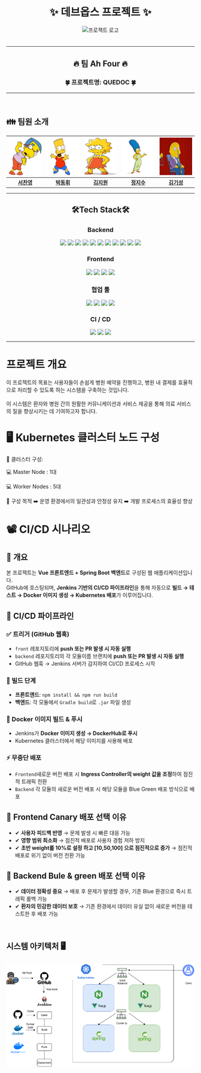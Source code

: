 <h1 align="center">✨ 데브옵스 프로젝트 ✨</h1>

<div align="center">
  <img src="https://github.com/beyond-sw-camp/be12-2nd-ah_four-quedoc/raw/main/src/assets/logo/icon.png" alt="프로젝트 로고" width="120" style="margin-bottom: 20px;">
</div>

---

<h2 align="center">🔥 팀 Ah Four 🔥</h2>

<h3 align="center">🍀 프로젝트명: <strong>QUEDOC</strong> 🍀</h3>

---

<br>

## 👪 팀원 소개

<div align="center">

|   <img src="https://github.com/beyond-sw-camp/be12-2nd-ah_four-quedoc/raw/main/src/assets/profile/chan.webp" width="100" height="100"/>   |   <img src="https://github.com/beyond-sw-camp/be12-2nd-ah_four-quedoc/raw/main/src/assets/profile/bart.gif" width="100" height="100"/>   | <img src="https://github.com/beyond-sw-camp/be12-2nd-ah_four-quedoc/raw/main/src/assets/profile/risa.png" width="100" height="100"/>  |  <img src="https://github.com/beyond-sw-camp/be12-2nd-ah_four-quedoc/raw/main/src/assets/profile/merge.png" width="100" height="100"/>  |    <img src="https://github.com/beyond-sw-camp/be12-2nd-ah_four-quedoc/raw/main/src/assets/profile/ki.png" width="100" height="100"/>    | 
| :--------------------------------------------------------: | :--------------------------------------------------------: | :--------------------------------------------------------: | :------------------------------------------------------: | :----------------------------------------------------------: | 
|  [**서찬영**](https://github.com/chan0o0seo) |  [**박동휘**](https://github.com/parkdonghwi-git) |  [**김지원**](https://github.com/J0a0J) |  [**정지수**](https://github.com/s00ya) |  [**김기성**](https://github.com/saway126) | 

</div>

---

<h2 align="center">🛠️Tech Stack🛠️</h2>

<h3 align="center">Backend</h3>

<div align="center">
  <img src="https://img.shields.io/badge/Java-007396?style=for-the-badge&logo=openjdk&logoColor=white"/>
  <img src="https://img.shields.io/badge/Spring%20Boot-6DB33F?style=for-the-badge&logo=springboot&logoColor=white"/>
  <img src="https://img.shields.io/badge/Spring%20Security-6DB33F?style=for-the-badge&logo=springsecurity&logoColor=white"/>
  <img src="https://img.shields.io/badge/JPA-6DB33F?style=for-the-badge&logo=spring&logoColor=white"/>
  <img src="https://img.shields.io/badge/MySQL-4479A1?style=for-the-badge&logo=mysql&logoColor=white"/>
  <img src="https://img.shields.io/badge/Postman-FF6C37?style=for-the-badge&logo=postman&logoColor=white"/>
  <img src="https://img.shields.io/badge/Swagger-85EA2D?style=for-the-badge&logo=swagger&logoColor=white"/>
  <img src="https://img.shields.io/badge/Gradle-02303A?style=for-the-badge&logo=gradle&logoColor=white"/>
  <img src="https://img.shields.io/badge/AWS EC2-232F3E?style=for-the-badge&logo=amazonec2&logoColor=white"/>
  <img src="https://img.shields.io/badge/JWT-000000?style=for-the-badge&logo=jsonwebtokens&logoColor=white"/>
  <img src="https://img.shields.io/badge/Lombok-CA4245?style=for-the-badge&logo=lombok&logoColor=white"/>
</div>


<h3 align="center">Frontend</h3>
<div align="center">
  <img src="https://img.shields.io/badge/HTML-E34F26?style=for-the-badge&logo=html5&logoColor=white"/>
  <img src="https://img.shields.io/badge/CSS-1572B6?style=for-the-badge&logo=css3&logoColor=white"/>
  <img src="https://img.shields.io/badge/Vue.js-4FC08D?style=for-the-badge&logo=vuedotjs&logoColor=white"/>
  <img src="https://img.shields.io/badge/Pinia-FFD859?style=for-the-badge&logo=pinia&logoColor=white"/>
</div>


<h3 align="center">협업 툴</h3>
<div align="center">
  <img src="https://img.shields.io/badge/GitHub-181717?style=for-the-badge&logo=github&logoColor=white"/>
  <img src="https://img.shields.io/badge/IntelliJ%20IDEA-000000?style=for-the-badge&logo=intellijidea&logoColor=white"/>
  <img src="https://img.shields.io/badge/VS%20Code-007ACC?style=for-the-badge&logo=visualstudiocode&logoColor=white"/>
  <img src="https://img.shields.io/badge/Google%20Docs-4285F4?style=for-the-badge&logo=googledocs&logoColor=white"/>
</div>

<h3 align="center">CI / CD</h3>
<div align="center">
  <img src="https://img.shields.io/badge/Jenkins-D24939?style=for-the-badge&logo=jenkins&logoColor=white"/>
<img src="https://img.shields.io/badge/Docker-2496ED?style=for-the-badge&logo=docker&logoColor=white"/>
<img src="https://img.shields.io/badge/Kubernetes-326CE5?style=for-the-badge&logo=kubernetes&logoColor=white"/>
</div>

---

<h1>프로젝트 개요</h1>
<p>이 프로젝트의 목표는 사용자들이 손쉽게 병원 예약을 진행하고, 병원 내 결제를 효율적으로 처리할 수 있도록 하는 시스템을 구축하는 것입니다.<br><br> 
  이 시스템은 환자와 병원 간의 원활한 커뮤니케이션과 서비스 제공을 통해 의료 서비스의 질을 향상시키는 데 기여하고자 합니다.</p>

<h1>🖥️ Kubernetes 클러스터 노드 구성</h1>
🚀 클러스터 구성:

💻 Master Node : 1대

💻 Worker Nodes : 5대

🔹 구성 목적
➡️ 운영 환경에서의 일관성과 안정성 유지
➡️ 개발 프로세스의 효율성 향상

<h1>📽️ CI/CD 시나리오</h1>

<h2>📝 개요</h2>
<p>본 프로젝트는 <strong>Vue 프론트엔드 + Spring Boot 백엔드</strong>로 구성된 웹 애플리케이션입니다.<br>
GitHub에 호스팅되며, <strong>Jenkins 기반의 CI/CD 파이프라인</strong>을 통해 
자동으로 <strong>빌드 → 테스트 → Docker 이미지 생성 → Kubernetes 배포</strong>가 이루어집니다.</p>

<h2>🚀 CI/CD 파이프라인</h2>

<h3>✅ 트리거 (GitHub 웹훅)</h3>
<ul>
  <li><code>front</code> 레포지토리에 <strong>push 또는 PR 발생 시 자동 실행</strong></li>
  <li><code>backend</code> 레포지토리의 각 모듈이름 브랜치에 <strong>push 또는 PR 발생 시 자동 실행</strong></li>
  <li>GitHub 웹훅 → Jenkins 서버가 감지하여 CI/CD 프로세스 시작</li>
</ul>

<h3>🔧 빌드 단계</h3>
<ul>
  <li><strong>프론트엔드</strong>: <code>npm install && npm run build</code></li>
  <li><strong>백엔드</strong>: 각 모듈에서 <code>Gradle build</code>로 <code>.jar</code> 파일 생성</li>
</ul>

<h3>🐳 Docker 이미지 빌드 & 푸시</h3>
<ul>
  <li>Jenkins가 <strong>Docker 이미지 생성 → DockerHub로 푸시</strong></li>
  <li>Kubernetes 클러스터에서 해당 이미지를 사용해 배포</li>
</ul>

<h3>⚡ 무중단 배포</h3>
<ul>
  <li><code>Frontend</code>새로운 버전 배포 시 <strong>Ingress Controller의 weight 값을 조정</strong>하여 점진적 트래픽 전환</li>
  <li><code>Backend</code> 각 모듈의 새로운 버전 배포 시 해당 모듈을 Blue Green 배포 방식으로 배포</li>
</ul>

<h2>🎯 Frontend Canary 배포 선택 이유</h2>
<ul>
  <li>✔ <strong>사용자 피드백 반영</strong> → 문제 발생 시 빠른 대응 가능</li>
  <li>✔ <strong>영향 범위 최소화</strong> → 점진적 배포로 사용자 경험 저하 방지</li>
  <li>✔ <strong>초반 weight를 10%로 설정 하고 [10,50,100] 으로 점진적으로 증가</strong> → 점진적 배포로 위기 없이 버전 전환 가능</li>
</ul>


<h2>🎯 Backend Bule & green 배포 선택 이유</h2>
<ul>
  <li>✔ <strong>데이터 정확성 중요</strong> → 배포 후 문제가 발생할 경우, 기존 Blue 환경으로 즉시 트래픽 롤백 가능</li>
  <li>✔ <strong>환자의 민감한 데이터 보호</strong> → 기존 환경에서 데이터 유실 없이 새로운 버전을 테스트한 후 배포 가능</li>
</ul>


<br>
<h2>시스템 아키텍처 🖥️</h2>
<h3>
  <a href="https://github.com/beyond-sw-camp/be12-4rd-ah_four-quedoc/wiki/1.-%EC%8B%9C%EC%8A%A4%ED%85%9C-%EC%95%84%ED%82%A4%ED%85%8D%EC%B2%98" target="_blank">
  </a>
</h3>

<img src="./asset/시스템%20아키텍처.drawio.png" width="800"/>



